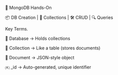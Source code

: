 🍃 MongoDB Hands-On

📦 DB Creation | 📁 Collections | 🛠️ CRUD | 🔍 Queries


Key Terms.

🏢 Database → Holds collections

📁 Collection → Like a table (stores documents)

📄 Document → JSON-style object

🄚 _id →  Auto-generated, unique identifier



